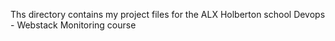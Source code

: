 Ths directory contains my project files for the ALX Holberton school Devops - Webstack Monitoring course
